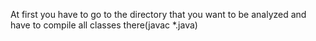 At first you have to go to the directory that you want to be analyzed and have to compile all classes there(javac *.java)